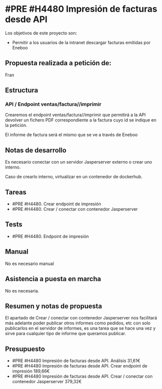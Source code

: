 # #PRE #H4480 Impresión de facturas desde API

Los objetivos de este proyecto son:
+ Permitir a los usuarios de la intranet descargar facturas emitidas por Eneboo

## Propuesta realizada a petición de:
Fran

## Estructura

### API / Endpoint ventas/factura/<id>/imprimir
Crearemos el endpoint ventas/factura/<id>/imprimir que permitirá a la API devolver un fichero PDF correspondiente a la factura cuyo id se indique en la petición.

El informe de factura será el mismo que se ve a través de Eneboo

## Notas de desarrollo
Es necesario conectar con un servidor Jasperserver externo o crear uno interno.

Caso de crearlo interno, virtualizar en un contenedor de dockerhub.

## Tareas
* #PRE #H4480. Crear endpoint de impresión
* #PRE #H4480. Crear / conectar con contenedor Jasperserver

## Tests
* #PRE #H4480. Endpoint de impresión

## Manual
No es necesario manual

## Asistencia a puesta en marcha
No es necesaria.

## Resumen y notas de propuesta
El apartado de Crear / conectar con contenedor Jasperserver nos facilitará más adelante poder publicar otros informes como pedidos, etc con solo publicarlos en el servidor de informes, es una tarea que se hace una vez y sirve para cualquier tipo de informe que queramos publicar.

## Presupuesto
* #PRE #H4480 Impresión de facturas desde API. Análisis 31,61€
* #PRE #H4480 Impresión de facturas desde API. Crear endpoint de impresión 189,66€
* #PRE #H4480 Impresión de facturas desde API. Crear / conectar con contenedor Jasperserver 379,32€